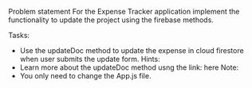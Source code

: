 Problem statement
For the Expense Tracker application implement the functionality to update the project using the firebase methods.

Tasks:

- Use the updateDoc method to update the expense in cloud firestore when user submits the update form.
  Hints:
- Learn more about the updateDoc method usng the link: here
  Note:
- You only need to change the App.js file.

